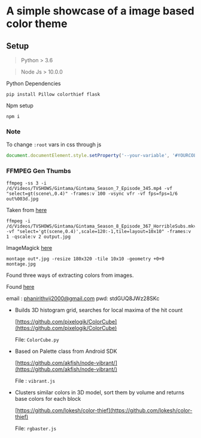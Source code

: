 # A simple showcase of a image based color theme

## Setup

> Python > 3.6

> Node Js > 10.0.0

Python Dependencies

```shell
pip install Pillow colorthief flask
```

Npm setup
```shell
npm i
```

### Note

To change `:root` vars in css through js 

```javascript
document.documentElement.style.setProperty('--your-variable', '#YOURCOLOR');
```

### FFMPEG Gen Thumbs
```shell
ffmpeg -ss 3 -i /d/Videos/TVSHOWS/Gintama/Gintama_Season_7_Episode_345.mp4 -vf "select=gt(scene\,0.4)" -frames:v 100 -vsync vfr -vf fps=fps=1/6 out%003d.jpg
```

Taken from [here](https://askubuntu.com/questions/377579/ffmpeg-output-screenshot-gallery)

```shell
ffmpeg -i /d/Videos/TVSHOWS/Gintama/Gintama_Season_8_Episode_367_HorribleSubs.mkv -vf "select='gt(scene,0.4)',scale=120:-1,tile=layout=10x10" -frames:v 1 -qscale:v 2 output.jpg
```

ImageMagick [here](http://www.imagemagick.org/Usage/montage/)

```shell
montage out*.jpg -resize 180x320 -tile 10x10 -geometry +0+0 montage.jpg
```

Found three ways of extracting colors from images.

Found [here](http://palette.site/)

email : phanirithvij2000@gmail.com
pwd:    stdGUQ8JWz28SKc

+ Builds 3D histogram grid, searches for local maxima of the hit count
    
    [https://github.com/pixelogik/ColorCube](https://github.com/pixelogik/ColorCube)

    File: `ColorCube.py`
+ Based on Palette class from Android SDK

    [https://github.com/akfish/node-vibrant/](https://github.com/akfish/node-vibrant/)
    
    File : `vibrant.js`
+ Clusters similar colors in 3D model, sort them by volume and returns base colors for each block

    [https://github.com/lokesh/color-thief](https://github.com/lokesh/color-thief)

    File: `rgbaster.js`